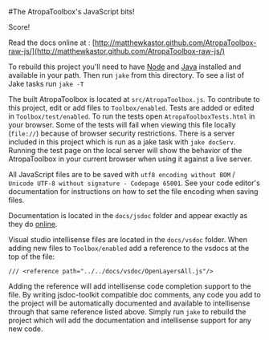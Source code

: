 #The AtropaToolbox's JavaScript bits!

Score!

Read the docs online at : [http://matthewkastor.github.com/AtropaToolbox-raw-js/](http://matthewkastor.github.com/AtropaToolbox-raw-js/)


To rebuild this project you'll need to have [Node](http://nodejs.org/) and [Java](http://www.java.com/) installed and available in your path. Then run `jake` from this directory. To see a list of Jake tasks run `jake -T`

The built AtropaToolbox is located at `src/AtropaToolbox.js`. To contribute to this project, edit or add files to `Toolbox/enabled`. Tests are added or edited in `Toolbox/test/enabled`. To run the tests open `AtropaToolboxTests.html` in your browser. Some of the tests will fail when viewing this file locally (`file://`) because of browser security restrictions. There is a server included in this project which is run as a jake task with `jake docServ`. Running the test page on the local server will show the behavior of the AtropaToolbox in your current browser when using it against a live server.

All JavaScript files are to be saved with `utf8 encoding without BOM` / `Unicode UTF-8 without signature - Codepage 65001`. See your code editor's documentation for instructions on how to set the file encoding when saving files.

Documentation is located in the `docs/jsdoc` folder and appear exactly as they do [online](http://matthewkastor.github.com/AtropaToolbox-raw-js/docs/jsdoc/index.html).

Visual studio intellisense files are located in the `docs/vsdoc` folder. When adding new files to `Toolbox/enabled` add a reference to the vsdocs at the top of the file:
```
/// <reference path="../../docs/vsdoc/OpenLayersAll.js"/>
```
Adding the reference will add intellisense code completion support to the file. By writing jsdoc-toolkit compatible doc comments, any code you add to the project will be automatically documented and available to intellisense through that same reference listed above. Simply run `jake` to rebuild the project which will add the documentation and intellisense support for any new code.
